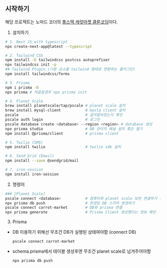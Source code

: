 ## 시작하기

해당 프로젝트는 노마드 코더의 [풀스택 캐럿마켓 클론코딩](https://nomadcoders.co/carrot-market)이다.

1. 설치하기

```bash
# 1. Next JS with typescript
npx create-next-app@latest --typescript

# 2. Tailwind CSS
npm install -D tailwindcss postcss autoprefixer
npx tailwindcss init -p
## Tailwind Plugin (기본 요소를 tailwind 형태로 변환하는 플러그인)
npm install tailwindcss/forms

# 3. Prisma
npm i prisma -D
npx prisma # 처음일경우 npx prisma init

# 4. Planet Scale
brew install planetscale/tap/pscale # planet scale 설치
brew install mysql-client           # myslq client 설치
pscale                              # 설치잘되었는지 확인
pscale auth login                   # 로그인
pscale database create <database> --region <region> # database 생성
npx prisma studio                   # DB 관리자 패널 설치 혹은 열기
npm install @prisma/client          # prisma client

# 5. Twilio (SMS)
npm install twilio                  # twilio sdk 설치

# 6. Send Grid (Email)
npm install --save @sendgrid/mail

# 7. iron-session
npm install iron-session
```

2. 명령어

```bash
### [Planet Scale]
pscale connect <database>           # 컴퓨터와 planet scale 보안 연결하기 -> CLI
npx prisma db push                  # 변경된 DB 스키마 변경하기
pscale connect carrot-market        # DB와 prisma 연결
npx prisma generate                 # Prisma Client 생성했다는 정보 확인
```

3. Prisma

- DB 이용하기 위해선 무조건 DB가 실행된 상태여야함 (connect DB)
  ```
  pscale connect carrot-market
  ```
- schema.prisma에서 테이블 생성후엔 무조건 planet scale로 넘겨주어야함
  ```
  npx prisma db push
  ```
